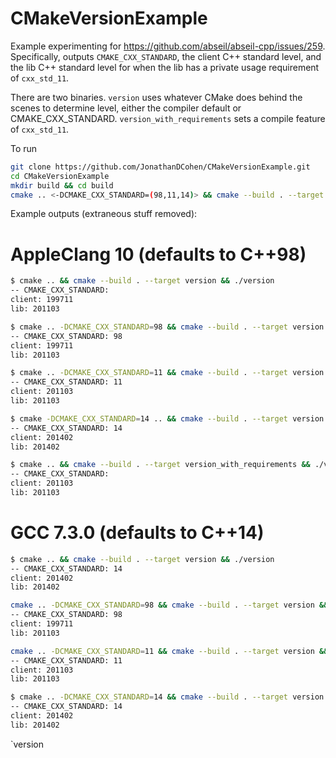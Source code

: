 # CMakeVersionExample
Example experimenting for https://github.com/abseil/abseil-cpp/issues/259.  Specifically, outputs `CMAKE_CXX_STANDARD`, the client C++ standard level, and the lib C++ standard level for when the lib has a private usage requirement of `cxx_std_11`.

There are two binaries.  `version` uses whatever CMake does behind the scenes to determine level, either the compiler default or CMAKE_CXX_STANDARD.  `version_with_requirements` sets a compile feature of `cxx_std_11`.

To run
```bash
git clone https://github.com/JonathanDCohen/CMakeVersionExample.git
cd CMakeVersionExample
mkdir build && cd build
cmake .. <-DCMAKE_CXX_STANDARD=(98,11,14)> && cmake --build . --target version && ./version
```

Example outputs (extraneous stuff removed):

# AppleClang 10 (defaults to C++98)

```bash
$ cmake .. && cmake --build . --target version && ./version
-- CMAKE_CXX_STANDARD:
client: 199711
lib: 201103

$ cmake .. -DCMAKE_CXX_STANDARD=98 && cmake --build . --target version && ./version
-- CMAKE_CXX_STANDARD: 98
client: 199711
lib: 201103

$ cmake .. -DCMAKE_CXX_STANDARD=11 && cmake --build . --target version && ./version
-- CMAKE_CXX_STANDARD: 11
client: 201103
lib: 201103

$ cmake -DCMAKE_CXX_STANDARD=14 .. && cmake --build . --target version && ./version
-- CMAKE_CXX_STANDARD: 14
client: 201402
lib: 201402

$ cmake .. && cmake --build . --target version_with_requirements && ./version_with_requirements
-- CMAKE_CXX_STANDARD:
client: 201103
lib: 201103
```

# GCC 7.3.0 (defaults to C++14)

```bash
$ cmake .. && cmake --build . --target version && ./version
-- CMAKE_CXX_STANDARD: 14
client: 201402
lib: 201402

cmake .. -DCMAKE_CXX_STANDARD=98 && cmake --build . --target version && ./version
-- CMAKE_CXX_STANDARD: 98
client: 199711
lib: 201103

cmake .. -DCMAKE_CXX_STANDARD=11 && cmake --build . --target version && ./version
-- CMAKE_CXX_STANDARD: 11
client: 201103
lib: 201103

$ cmake .. -DCMAKE_CXX_STANDARD=14 && cmake --build . --target version && ./version
-- CMAKE_CXX_STANDARD: 14
client: 201402
lib: 201402
```

`version
